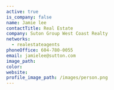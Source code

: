 ```yaml
---
active: true
is_company: false
name: Jamie lee
contactTitle: Real Estate
company: Suton Group West Coast Realty
networks:
  - realestateagents
phoneOffice: 604-780-0055
email: jamielee@sutton.com
image_path:
color:
website:
profile_image_path: /images/person.png
---
```



